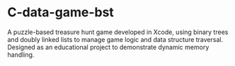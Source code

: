 # C-data-game-bst
A puzzle-based treasure hunt game developed in Xcode, using binary trees and doubly linked lists to manage game logic and data structure traversal. Designed as an educational project to demonstrate dynamic memory handling.
